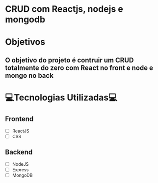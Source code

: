 # CRUD  com Reactjs, nodejs e mongodb

# Objetivos

## O objetivo do projeto é contruir um CRUD totalmente do zero com React no front e node e mongo no back

# :computer:Tecnologias Utilizadas:computer:

## Frontend
- [ ] ReactJS
- [ ] CSS

## Backend
- [ ] NodeJS
- [ ] Express
- [ ] MongoDB
